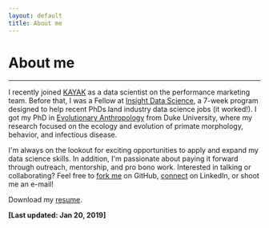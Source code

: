 ```yaml
---
layout: default
title: About me
---
```


<p><h1>About me</h1></p>

___

I recently joined [KAYAK](https://www.kayak.com/) as a data scientist on the performance marketing team. Before that, I was a Fellow at [Insight Data Science](https://www.insightdatascience.com/), a 7-week program designed to help recent PhDs land industry data science jobs (it worked!). I got my PhD in [Evolutionary Anthropology](https://evolutionaryanthropology.duke.edu/) from Duke University, where my research focused on the ecology and evolution of primate morphology, behavior, and infectious disease. 

I'm always on the lookout for exciting opportunities to apply and expand my data science skills. In addition, I'm passionate about paying it forward through outreach, mentorship, and pro bono work. Interested in talking or collaborating? Feel free to [fork me](https://github.com/rgriff23) on GitHub, [connect](https://www.linkedin.com/in/randigriffin) on LinkedIn, or shoot me an e-mail! 

Download my [resume](https://rgriff23.github.io/assets/pdfs/Randi_Griffin_resume.pdf).

**[Last updated: Jan 20, 2019]**